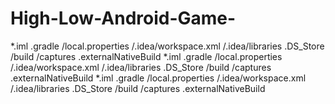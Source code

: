 # High-Low-Android-Game-
*.iml
.gradle
/local.properties
/.idea/workspace.xml
/.idea/libraries
.DS_Store
/build
/captures
.externalNativeBuild
*.iml
.gradle
/local.properties
/.idea/workspace.xml
/.idea/libraries
.DS_Store
/build
/captures
.externalNativeBuild
*.iml
.gradle
/local.properties
/.idea/workspace.xml
/.idea/libraries
.DS_Store
/build
/captures
.externalNativeBuild
